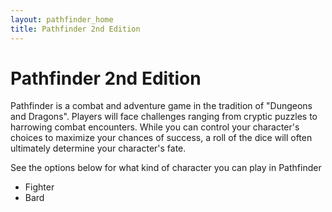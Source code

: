 ```yaml
---
layout: pathfinder_home
title: Pathfinder 2nd Edition
---
```


Pathfinder 2nd Edition
======================

Pathfinder is a combat and adventure game in the tradition of "Dungeons and Dragons". Players will face challenges ranging from cryptic puzzles to harrowing combat encounters. While you can control your character's choices to maximize your chances of success, a roll of the dice will often ultimately determine your character's fate.

See the options below for what kind of character you can play in Pathfinder

* Fighter
* Bard

